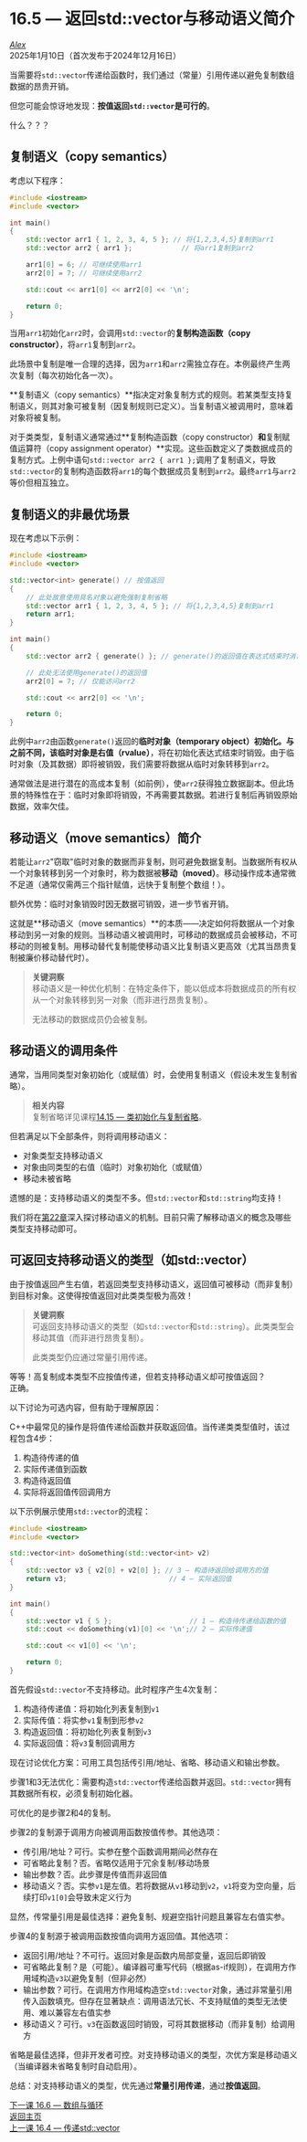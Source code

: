 16.5 — 返回std::vector与移动语义简介  
================================================

[*Alex*](https://www.learncpp.com/author/Alex/ "查看 Alex 的所有文章")  
2025年1月10日（首次发布于2024年12月16日）  

当需要将`std::vector`传递给函数时，我们通过（常量）引用传递以避免复制数组数据的昂贵开销。  

但您可能会惊讶地发现：**按值返回`std::vector`是可行的**。  

什么？？？  

复制语义（copy semantics）  
----------------  

考虑以下程序：  

```cpp
#include <iostream>
#include <vector>

int main()
{
    std::vector arr1 { 1, 2, 3, 4, 5 }; // 将{1,2,3,4,5}复制到arr1
    std::vector arr2 { arr1 };            // 将arr1复制到arr2

    arr1[0] = 6; // 可继续使用arr1
    arr2[0] = 7; // 可继续使用arr2

    std::cout << arr1[0] << arr2[0] << '\n';

    return 0;
}
```  

当用`arr1`初始化`arr2`时，会调用`std::vector`的**复制构造函数（copy constructor）**，将`arr1`复制到`arr2`。  

此场景中复制是唯一合理的选择，因为`arr1`和`arr2`需独立存在。本例最终产生两次复制（每次初始化各一次）。  

**复制语义（copy semantics）**指决定对象复制方式的规则。若某类型支持复制语义，则其对象可被复制（因复制规则已定义）。当复制语义被调用时，意味着对象将被复制。  

对于类类型，复制语义通常通过**复制构造函数（copy constructor）**和**复制赋值运算符（copy assignment operator）**实现。这些函数定义了类数据成员的复制方式。上例中语句`std::vector arr2 { arr1 };`调用了复制语义，导致`std::vector`的复制构造函数将`arr1`的每个数据成员复制到`arr2`。最终`arr1`与`arr2`等价但相互独立。  

复制语义的非最优场景  
----------------  

现在考虑以下示例：  

```cpp
#include <iostream>
#include <vector>

std::vector<int> generate() // 按值返回
{
    // 此处故意使用具名对象以避免强制复制省略
    std::vector arr1 { 1, 2, 3, 4, 5 }; // 将{1,2,3,4,5}复制到arr1
    return arr1;
}

int main()
{
    std::vector arr2 { generate() }; // generate()的返回值在表达式结束时消亡

    // 此处无法使用generate()的返回值
    arr2[0] = 7; // 仅能访问arr2

    std::cout << arr2[0] << '\n';

    return 0;
}
```  

此例中`arr2`由函数`generate()`返回的**临时对象（temporary object）**初始化。与之前不同，该临时对象是**右值（rvalue）**，将在初始化表达式结束时销毁。由于临时对象（及其数据）即将被销毁，我们需要将数据从临时对象转移到`arr2`。  

通常做法是进行潜在的高成本复制（如前例），使`arr2`获得独立数据副本。但此场景的特殊性在于：临时对象即将销毁，不再需要其数据。若进行复制后再销毁原始数据，效率欠佳。  

移动语义（move semantics）简介  
----------------  

若能让`arr2`"窃取"临时对象的数据而非复制，则可避免数据复制。当数据所有权从一个对象转移到另一个对象时，称为数据被**移动（moved）**。移动操作成本通常微不足道（通常仅需两三个指针赋值，远快于复制整个数组！）。  

额外优势：临时对象销毁时因无数据可销毁，进一步节省开销。  

这就是**移动语义（move semantics）**的本质——决定如何将数据从一个对象移动到另一对象的规则。当移动语义被调用时，可移动的数据成员会被移动，不可移动的则被复制。用移动替代复制能使移动语义比复制语义更高效（尤其当昂贵复制被廉价移动替代时）。  

> **关键洞察**  
> 移动语义是一种优化机制：在特定条件下，能以低成本将数据成员的所有权从一个对象转移到另一对象（而非进行昂贵复制）。  
>  
> 无法移动的数据成员仍会被复制。  

移动语义的调用条件  
----------------  

通常，当用同类型对象初始化（或赋值）时，会使用复制语义（假设未发生复制省略）。  

> **相关内容**  
> 复制省略详见课程[14.15 — 类初始化与复制省略](Chapter-14/lesson14.15-class-initialization-and-copy-elision.md)。  

但若满足以下全部条件，则将调用移动语义：  
* 对象类型支持移动语义  
* 对象由同类型的右值（临时）对象初始化（或赋值）  
* 移动未被省略  

遗憾的是：支持移动语义的类型不多。但`std::vector`和`std::string`均支持！  

我们将在[第22章](https://www.learncpp.com#Chapter22)深入探讨移动语义的机制。目前只需了解移动语义的概念及哪些类型支持移动即可。  

可返回支持移动语义的类型（如std::vector）  
----------------  

由于按值返回产生右值，若返回类型支持移动语义，返回值可被移动（而非复制）到目标对象。这使得按值返回对此类类型极为高效！  

> **关键洞察**  
> 可返回支持移动语义的类型（如`std::vector`和`std::string`）。此类类型会移动其值（而非进行昂贵复制）。  
>  
> 此类类型仍应通过常量引用传递。  

等等！高复制成本类型不应按值传递，但若支持移动语义却可按值返回？  
正确。  

以下讨论为可选内容，但有助于理解原因：  

C++中最常见的操作是将值传递给函数并获取返回值。当传递类类型值时，该过程包含4步：  
1. 构造待传递的值  
2. 实际传递值到函数  
3. 构造待返回值  
4. 实际将返回值传回调用方  

以下示例展示使用`std::vector`的流程：  

```cpp
#include <iostream>
#include <vector>

std::vector<int> doSomething(std::vector<int> v2)
{
    std::vector v3 { v2[0] + v2[0] }; // 3 — 构造待返回给调用方的值
    return v3;                         // 4 — 实际返回值
}

int main()
{
    std::vector v1 { 5 };                   // 1 — 构造待传递给函数的值
    std::cout << doSomething(v1)[0] << '\n';// 2 — 实际传递值

    std::cout << v1[0] << '\n';

    return 0;
}
```  

首先假设`std::vector`不支持移动。此时程序产生4次复制：  
1. 构造待传递值：将初始化列表复制到`v1`  
2. 实际传值：将实参`v1`复制到形参`v2`  
3. 构造返回值：将初始化列表复制到`v3`  
4. 实际返回值：将`v3`复制回调用方  

现在讨论优化方案：可用工具包括传引用/地址、省略、移动语义和输出参数。  

步骤1和3无法优化：需要构造`std::vector`传递给函数并返回。`std::vector`拥有其数据所有权，必须复制初始化器。  

可优化的是步骤2和4的复制。  

步骤2的复制源于调用方向被调用函数按值传参。其他选项：  
* 传引用/地址？可行。实参在整个函数调用期间必然存在  
* 可省略此复制？否。省略仅适用于冗余复制/移动场景  
* 输出参数？否。此步骤是传值而非返回值  
* 移动语义？否。实参`v1`是左值。若将数据从`v1`移动到`v2`，`v1`将变为空向量，后续打印`v1[0]`会导致未定义行为  

显然，传常量引用是最佳选择：避免复制、规避空指针问题且兼容左右值实参。  

步骤4的复制源于被调用函数按值向调用方返回值。其他选项：  
* 返回引用/地址？不可行。返回对象是函数内局部变量，返回后即销毁  
* 可省略此复制？是（可能）。编译器可重写代码（根据as-if规则），在调用方作用域构造`v3`以避免复制（但非必然）  
* 输出参数？可行。在调用方作用域构造空`std::vector`对象，通过非常量引用传入函数填充。但存在显著缺点：调用语法冗长、不支持赋值的类型无法使用、难以兼容左右值实参  
* 移动语义？可行。`v3`在函数返回时销毁，可将其数据移动（而非复制）给调用方  

省略是最佳选择，但非开发者可控。对支持移动语义的类型，次优方案是移动语义（当编译器未省略复制时自动启用）。  

总结：对支持移动语义的类型，优先通过**常量引用传递**，通过**按值返回**。  

[下一课 16.6 — 数组与循环](Chapter-16/lesson16.6-arrays-and-loops.md)  
[返回主页](/)  
[上一课 16.4 — 传递std::vector](Chapter-16/lesson16.4-passing-stdvector.md)
